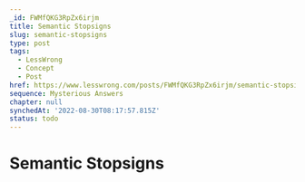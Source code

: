 ```yaml
---
_id: FWMfQKG3RpZx6irjm
title: Semantic Stopsigns
slug: semantic-stopsigns
type: post
tags:
  - LessWrong
  - Concept
  - Post
href: https://www.lesswrong.com/posts/FWMfQKG3RpZx6irjm/semantic-stopsigns
sequence: Mysterious Answers
chapter: null
synchedAt: '2022-08-30T08:17:57.815Z'
status: todo
---
```


# Semantic Stopsigns
